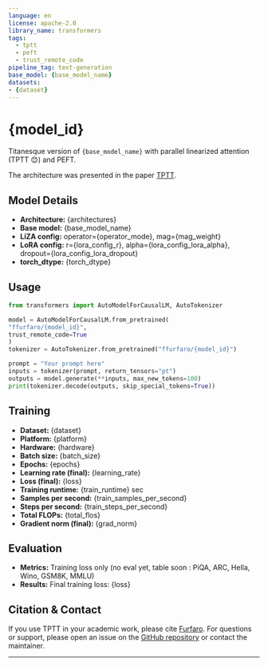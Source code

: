 ```yaml
---
language: en
license: apache-2.0
library_name: transformers
tags:
  - tptt
  - peft
  - trust_remote_code
pipeline_tag: text-generation
base_model: {base_model_name}
datasets:
- {dataset}
---
```


# {model_id}

Titanesque version of `{base_model_name}` with parallel linearized attention (TPTT 😊) and PEFT.

The architecture was presented in the paper [TPTT](https://huggingface.co/papers/2506.17671).


## Model Details

- **Architecture:** {architectures}
- **Base model:** {base_model_name}
- **LiZA config:** operator={operator_mode}, mag={mag_weight}
- **LoRA config:** r={lora_config_r}, alpha={lora_config_lora_alpha}, dropout={lora_config_lora_dropout}
- **torch_dtype:** {torch_dtype}

## Usage


```python
from transformers import AutoModelForCausalLM, AutoTokenizer

model = AutoModelForCausalLM.from_pretrained(
"ffurfaro/{model_id}",
trust_remote_code=True
)
tokenizer = AutoTokenizer.from_pretrained("ffurfaro/{model_id}")

prompt = "Your prompt here"
inputs = tokenizer(prompt, return_tensors="pt")
outputs = model.generate(**inputs, max_new_tokens=100)
print(tokenizer.decode(outputs, skip_special_tokens=True))

```

## Training

- **Dataset:** {dataset}
- **Platform:** {platform}
- **Hardware:** {hardware}
- **Batch size:** {batch_size}
- **Epochs:** {epochs}
- **Learning rate (final):** {learning_rate}
- **Loss (final):** {loss}
- **Training runtime:** {train_runtime} sec
- **Samples per second:** {train_samples_per_second}
- **Steps per second:** {train_steps_per_second}
- **Total FLOPs:** {total_flos}
- **Gradient norm (final):** {grad_norm}

## Evaluation

- **Metrics:** Training loss only (no eval yet, table soon : PiQA, ARC, Hella, Wino, GSM8K, MMLU)
- **Results:** Final training loss: {loss}


## Citation & Contact

If you use TPTT in your academic work, please cite [Furfaro](https://huggingface.co/ffurfaro). For questions or support, please open an issue on the [GitHub repository](https://github.com/fabienfrfr/tptt) or contact the maintainer.


---